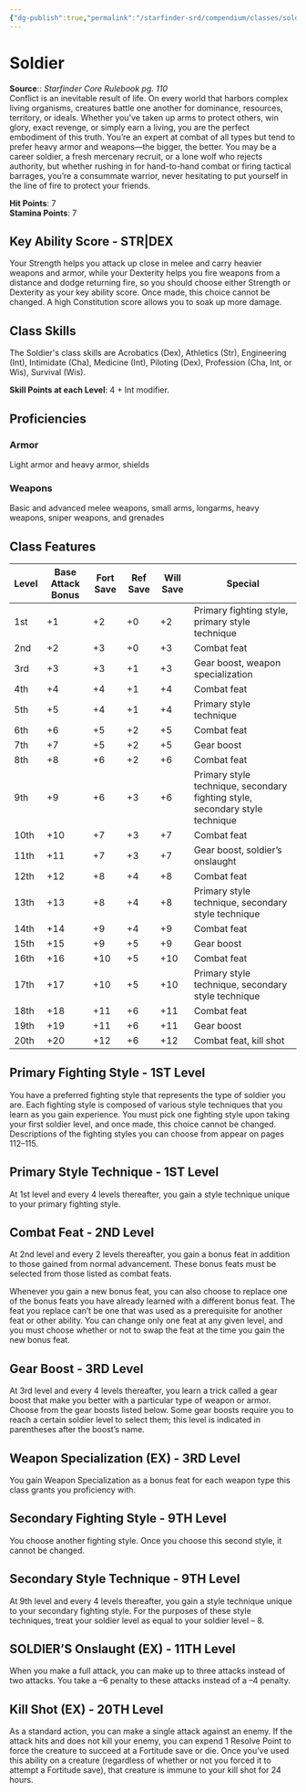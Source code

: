 ```yaml
---
{"dg-publish":true,"permalink":"/starfinder-srd/compendium/classes/soldier/soldier/"}
---
```



# Soldier

**Source**:: _Starfinder Core Rulebook pg. 110_  
Conflict is an inevitable result of life. On every world that harbors complex living organisms, creatures battle one another for dominance, resources, territory, or ideals. Whether you’ve taken up arms to protect others, win glory, exact revenge, or simply earn a living, you are the perfect embodiment of this truth. You’re an expert at combat of all types but tend to prefer heavy armor and weapons—the bigger, the better. You may be a career soldier, a fresh mercenary recruit, or a lone wolf who rejects authority, but whether rushing in for hand-to-hand combat or firing tactical barrages, you’re a consummate warrior, never hesitating to put yourself in the line of fire to protect your friends.

**Hit Points**: 7  
**Stamina Points**: 7

## Key Ability Score - STR|DEX

Your Strength helps you attack up close in melee and carry heavier weapons and armor, while your Dexterity helps you fire weapons from a distance and dodge returning fire, so you should choose either Strength or Dexterity as your key ability score. Once made, this choice cannot be changed. A high Constitution score allows you to soak up more damage.

## Class Skills

The Soldier's class skills are Acrobatics (Dex), Athletics (Str), Engineering (Int), Intimidate (Cha), Medicine (Int), Piloting (Dex), Profession (Cha, Int, or Wis), Survival (Wis).

**Skill Points at each Level**: 4 + Int modifier.

## Proficiencies

### Armor

Light armor and heavy armor, shields

### Weapons

Basic and advanced melee weapons, small arms, longarms, heavy weapons, sniper weapons, and grenades

## Class Features

| Level | Base Attack Bonus | Fort Save | Ref Save | Will Save | Special                                                                      |
|-------|-------------------|-----------|----------|-----------|------------------------------------------------------------------------------|
| 1st   | +1                | +2        | +0       | +2        | Primary fighting style, primary style technique                              |
| 2nd   | +2                | +3        | +0       | +3        | Combat feat                                                                  |
| 3rd   | +3                | +3        | +1       | +3        | Gear boost, weapon specialization                                            |
| 4th   | +4                | +4        | +1       | +4        | Combat feat                                                                  |
| 5th   | +5                | +4        | +1       | +4        | Primary style technique                                                      |
| 6th   | +6                | +5        | +2       | +5        | Combat feat                                                                  |
| 7th   | +7                | +5        | +2       | +5        | Gear boost                                                                   |
| 8th   | +8                | +6        | +2       | +6        | Combat feat                                                                  |
| 9th   | +9                | +6        | +3       | +6        | Primary style technique, secondary fighting style, secondary style technique |
| 10th  | +10               | +7        | +3       | +7        | Combat feat                                                                  |
| 11th  | +11               | +7        | +3       | +7        | Gear boost, soldier’s onslaught                                              |
| 12th  | +12               | +8        | +4       | +8        | Combat feat                                                                  |
| 13th  | +13               | +8        | +4       | +8        | Primary style technique, secondary style technique                           |
| 14th  | +14               | +9        | +4       | +9        | Combat feat                                                                  |
| 15th  | +15               | +9        | +5       | +9        | Gear boost                                                                   |
| 16th  | +16               | +10       | +5       | +10       | Combat feat                                                                  |
| 17th  | +17               | +10       | +5       | +10       | Primary style technique, secondary style technique                           |
| 18th  | +18               | +11       | +6       | +11       | Combat feat                                                                  |
| 19th  | +19               | +11       | +6       | +11       | Gear boost                                                                   |
| 20th  | +20               | +12       | +6       | +12       | Combat feat, kill shot                                                       |


  

## Primary Fighting Style - 1ST Level

You have a preferred fighting style that represents the type of soldier you are. Each fighting style is composed of various style techniques that you learn as you gain experience. You must pick one fighting style upon taking your first soldier level, and once made, this choice cannot be changed. Descriptions of the fighting styles you can choose from appear on pages 112–115.

## Primary Style Technique - 1ST Level

At 1st level and every 4 levels thereafter, you gain a style technique unique to your primary fighting style.

## Combat Feat - 2ND Level

At 2nd level and every 2 levels thereafter, you gain a bonus feat in addition to those gained from normal advancement. These bonus feats must be selected from those listed as combat feats.

Whenever you gain a new bonus feat, you can also choose to replace one of the bonus feats you have already learned with a different bonus feat. The feat you replace can’t be one that was used as a prerequisite for another feat or other ability. You can change only one feat at any given level, and you must choose whether or not to swap the feat at the time you gain the new bonus feat.

## Gear Boost - 3RD Level

At 3rd level and every 4 levels thereafter, you learn a trick called a gear boost that make you better with a particular type of weapon or armor. Choose from the gear boosts listed below. Some gear boosts require you to reach a certain soldier level to select them; this level is indicated in parentheses after the boost’s name.

## Weapon Specialization (EX) - 3RD Level

You gain Weapon Specialization as a bonus feat for each weapon type this class grants you proficiency with.

## Secondary Fighting Style - 9TH Level

You choose another fighting style. Once you choose this second style, it cannot be changed.

## Secondary Style Technique - 9TH Level

At 9th level and every 4 levels thereafter, you gain a style technique unique to your secondary fighting style. For the purposes of these style techniques, treat your soldier level as equal to your soldier level – 8.

## SOLDIER’S Onslaught (EX) - 11TH Level

When you make a full attack, you can make up to three attacks instead of two attacks. You take a –6 penalty to these attacks instead of a –4 penalty.

## Kill Shot (EX) - 20TH Level

As a standard action, you can make a single attack against an enemy. If the attack hits and does not kill your enemy, you can expend 1 Resolve Point to force the creature to succeed at a Fortitude save or die. Once you’ve used this ability on a creature (regardless of whether or not you forced it to attempt a Fortitude save), that creature is immune to your kill shot for 24 hours.

